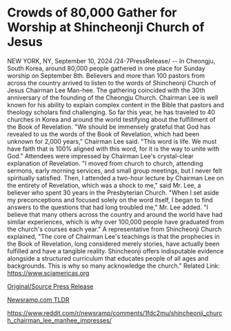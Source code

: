 # Crowds of 80,000 Gather for Worship at Shincheonji Church of Jesus

NEW YORK, NY, September 10, 2024 /24-7PressRelease/ -- In Cheongju, South Korea, around 80,000 people gathered in one place for Sunday worship on September 8th. Believers and more than 100 pastors from across the country arrived to listen to the words of Shincheonji Church of Jesus Chairman Lee Man-hee. The gathering coincided with the 30th anniversary of the founding of the Cheongju Church.  Chairman Lee is well known for his ability to explain complex content in the Bible that pastors and theology scholars find challenging. So far this year, he has traveled to 40 churches in Korea and around the world testifying about the fulfillment of the Book of Revelation.  "We should be immensely grateful that God has revealed to us the words of the Book of Revelation, which had been unknown for 2,000 years," Chairman Lee said. "This word is life. We must have faith that is 100% aligned with this word, for it is the way to unite with God."  Attendees were impressed by Chairman Lee's crystal-clear explanation of Revelation.  "I moved from church to church, attending sermons, early morning services, and small group meetings, but I never felt spiritually satisfied. Then, I attended a two-hour lecture by Chairman Lee on the entirety of Revelation, which was a shock to me," said Mr. Lee, a believer who spent 30 years in the Presbyterian Church.  "When I set aside my preconceptions and focused solely on the word itself, I began to find answers to the questions that had long troubled me," Mr. Lee added. "I believe that many others across the country and around the world have had similar experiences, which is why over 100,000 people have graduated from the church's courses each year."  A representative from Shincheonji Church explained, "The core of Chairman Lee's teachings is that the prophecies in the Book of Revelation, long considered merely stories, have actually been fulfilled and have a tangible reality. Shincheonji offers indisputable evidence alongside a structured curriculum that educates people of all ages and backgrounds. This is why so many acknowledge the church."  Related Link: https://www.scjamericas.org 

[Original/Source Press Release](https://www.24-7pressrelease.com/press-release/514162/crowds-of-80000-gather-for-worship-at-shincheonji-church-of-jesus)
                    

[Newsramp.com TLDR](None) 

https://www.reddit.com/r/newsramp/comments/1fdc2mu/shincheonji_church_chairman_lee_manhee_impresses/